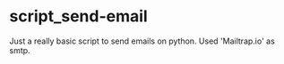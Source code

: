 # script_send-email
Just a really basic script to send emails on python. Used 'Mailtrap.io' as smtp.
